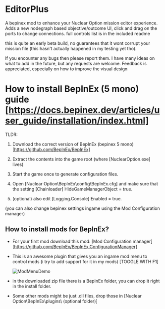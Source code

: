 # EditorPlus

A bepinex mod to enhance your Nuclear Option mission editor experience. Adds a new nodegraph based objective/outcome UI, click and drag on the ports to change connections. full controls list is in the included readme

this is quite an early beta build, no guarantees that it wont corrupt your mission file (this hasn't actually happened in my testing yet tho). 

If you encounter any bugs then please report them.
I have many ideas on what to add in the future, but any requests are welcome.
Feedback is appreciated, especially on how to improve the visual design 


# How to install BepInEx (5 mono) guide [https://docs.bepinex.dev/articles/user_guide/installation/index.html]

TLDR:
1. Download the correct version of BepInEx (bepinex 5 mono) [https://github.com/BepInEx/BepInEx]
2. Extract the contents into the game root (where [NuclearOption.exe] lives)
3. Start the game once to generate configuration files.
4. Open [Nuclear Option\BepInEx\config\BepInEx.cfg] and make sure that the setting 
   [Chainloader]
   HideGameManagerObject = true.

5. (optional) also edit 
   [Logging.Console]
   Enabled = true.

(you can also change bepinex settings ingame using the Mod Configuration manager)


## How to install mods for BepInEx?
- For your first mod download this mod: [Mod Configuration manager][https://github.com/BepInEx/BepInEx.ConfigurationManager]
- This is an awesome plugin that gives you an ingame mod menu to control mods (i try to add support for it in my mods) [TOGGLE WITH F1]

  ![ModMenuDemo](https://github.com/user-attachments/assets/6ee561c4-f2ac-4798-9896-a3dc8bca9714)
  
- in the downloaded zip file there is a BepInEx folder, you can drop it right in the install folder.
- Some other mods might be just .dll files, drop those in [Nuclear Option\BepInEx\plugins\ (optional folder)]

